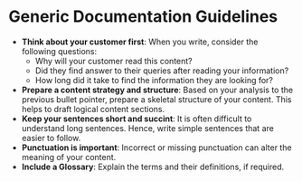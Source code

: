 # Generic Documentation Guidelines  

* **Think about your customer first**: When you write, consider the following questions:  
  * Why will your customer read this content?
  * Did they find answer to their queries after reading your information?
  * How long did it take to find the information they are looking for?  
* **Prepare a content strategy and structure**: Based on your analysis to the previous bullet pointer, prepare a skeletal structure of your content. This helps to draft logical content sections.
* **Keep your sentences short and succint**: It is often difficult to understand long sentences. Hence, write simple sentences that are easier to follow.
* **Punctuation is important**: Incorrect or missing punctuation can alter the meaning of your content.
* **Include a Glossary**: Explain the  terms and their definitions, if required.
